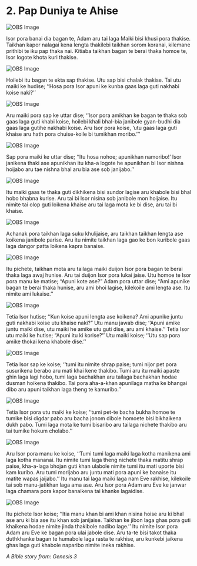 # 2. Pap Duniya te Ahise

![OBS Image](https://cdn.door43.org/obs/jpg/360px/obs-en-02-01.jpg)

Isor pora banai dia bagan te, Adam aru tai laga Maiki bisi khusi pora thakise. Taikhan kapor nalagai kena lengta thakilebi taikhan sorom koranai, kilemane prithibi te iku pap thaka nai.  Kitiaba taikhan bagan te berai thaka homoe te, Isor logote khota kuri thakise. 

![OBS Image](https://cdn.door43.org/obs/jpg/360px/obs-en-02-02.jpg)

Hoilebi itu bagan te ekta sap thakise.  Utu sap bisi chalak thakise.  Tai utu maiki ke hudise; ‘‘Hosa pora Isor apuni ke kunba gaas laga guti nakhabi koise naki?’’ 

![OBS Image](https://cdn.door43.org/obs/jpg/360px/obs-en-02-03.jpg)

Aru maiki pora sap ke uttar dise; ‘‘Isor pora amikhan ke bagan te thaka sob gaas laga guti khabi koise, hoilebi khali bhal-bia janibole gyan-budhi dia gaas laga gutihe nakhabi koise. Aru Isor pora koise, ‘utu gaas laga guti khaise aru hath pora chuise-koile bi tumikhan moribo.’’’ 

![OBS Image](https://cdn.door43.org/obs/jpg/360px/obs-en-02-04.jpg)

Sap pora maiki ke uttar dise; ‘‘Itu hosa nohoe; apunikhan namoribo!’ Isor janikena thaki ase apunikhan itu kha-a logote he apunikhan bi Isor nishna hoijabo aru tae nishna bhal aru bia ase sob janijabo.’’

![OBS Image](https://cdn.door43.org/obs/jpg/360px/obs-en-02-05.jpg)

Itu maiki gaas te thaka guti dikhikena bisi sundor lagise aru khabole bisi bhal hobo bhabna kurise. Aru tai bi Isor nisina sob janibole mon hoijaise. Itu nimite tai olop guti loikena khaise aru tai laga mota ke bi dise, aru tai bi khaise. 

![OBS Image](https://cdn.door43.org/obs/jpg/360px/obs-en-02-06.jpg)

Achanak pora taikhan laga suku khulijaise, aru taikhan taikhan lengta ase koikena janibole parise. Aru itu nimite taikhan laga gao ke bon kuribole gaas laga dangor patta loikena kapra banaise. 

![OBS Image](https://cdn.door43.org/obs/jpg/360px/obs-en-02-07.jpg)

Itu pichete, taikhan mota aru tailaga maiki duijon Isor pora bagan te berai thaka laga awaj hunise. Aru tai duijon Isor pora lukai jaise. Utu homoe te Isor pora manu ke matise; “Apuni kote ase?” Adam pora uttar dise; ‘‘Ami apunike bagan te berai thaka hunise, aru ami bhoi lagise, kilekoile ami lengta ase. Itu nimite ami lukaise.’’

![OBS Image](https://cdn.door43.org/obs/jpg/360px/obs-en-02-08.jpg)

Tetia Isor hutise; ‘‘Kun koise apuni lengta ase koikena? Ami apunike juntu guti nakhabi koise utu khaise naki?”  Utu manu jawab dise; ‘‘Apuni amike juntu maiki dise, utu maiki he amike utu guti dise, aru ami khaise.’’ Tetia Isor utu maiki ke hutise; “Apuni itu ki korise?’’ Utu maiki koise; ‘‘Utu sap pora amike thokai kena khabole dise.’’

![OBS Image](https://cdn.door43.org/obs/jpg/360px/obs-en-02-09.jpg)

Tetia Isor sap ke koise; ‘‘tumi itu nimite shrap paise; tumi nijor pet pora susurikena berabo aru mati khai kene thakibo. Tumi aru itu maiki apaste ghin laga lagi hobo, tumi laga bachakhan aru tailaga bachakhan hodae dusman hoikena thakibo. Tai pora aha-a-khan apunilaga matha ke bhangai dibo aru apuni taikhan laga theng te kamuribo.’’

![OBS Image](https://cdn.door43.org/obs/jpg/360px/obs-en-02-10.jpg)

Tetia Isor pora utu maiki ke koise; ‘‘tumi pet-te bacha bukha homoe te tumike  bisi digdar pabo aru bacha jonom dibole homoete bisi bikhaikena dukh pabo. Tumi laga mota ke tumi bisaribo aru tailaga nichete thakibo aru tai tumike hokum cholabo.’’

![OBS Image](https://cdn.door43.org/obs/jpg/360px/obs-en-02-11.jpg)

Aru Isor pora manu ke koise, ‘‘Tumi tumi laga maiki laga kotha manikena ami laga kotha mananai. Itu nimite tumi laga theng nichete thaka matitu shrap paise, kha-a-laga bhojan guti khan ulabole nimite tumi itu mati uporte bisi kam kuribo. Aru tumi morijabo aru juntu mati pora apuni ke banaise itu matite wapas jaijabo.’’ Itu manu tai laga maiki laga nam Eve rakhise, kilekoile tai sob manu-jatikhan laga ama ase. Aru Isor pora Adam aru Eve ke janwar laga chamara pora kapor banaikena tai khanke lagaidise. 

![OBS Image](https://cdn.door43.org/obs/jpg/360px/obs-en-02-12.jpg)

Itu pichete Isor koise; ‘‘Itia manu khan bi ami khan nisina hoise aru ki bhal ase aru ki bia ase itu khan sob janijaise. Taikhan ke jibon laga ghas pora guti khaikena hodae nimite jinda thakibole nadibo lage.’’ Itu nimite Isor pora Adam aru Eve ke bagan pora ulai jabole dise. Aru ta-te bisi takot thaka duthkhanke bagan te humabole laga rasta te rakhise, aru kunkebi jaikena ghas laga guti khabole naparibo nimite ineka rakhise. 

_A Bible story from: Genesis 3_

